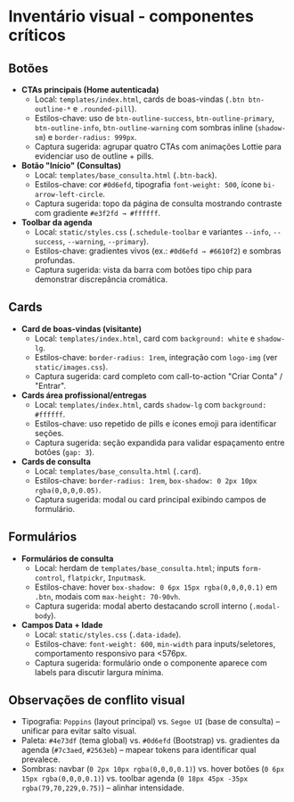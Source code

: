 # Inventário visual - componentes críticos

## Botões
- **CTAs principais (Home autenticada)**  
  - Local: `templates/index.html`, cards de boas-vindas (`.btn btn-outline-*` e `.rounded-pill`).  
  - Estilos-chave: uso de `btn-outline-success`, `btn-outline-primary`, `btn-outline-info`, `btn-outline-warning` com sombras inline (`shadow-sm`) e `border-radius: 999px`.  
  - Captura sugerida: agrupar quatro CTAs com animações Lottie para evidenciar uso de outline + pills.
- **Botão "Início" (Consultas)**  
  - Local: `templates/base_consulta.html` (`.btn-back`).  
  - Estilos-chave: cor `#0d6efd`, tipografia `font-weight: 500`, ícone `bi-arrow-left-circle`.  
  - Captura sugerida: topo da página de consulta mostrando contraste com gradiente `#e3f2fd → #ffffff`.
- **Toolbar da agenda**  
  - Local: `static/styles.css` (`.schedule-toolbar` e variantes `--info`, `--success`, `--warning`, `--primary`).  
  - Estilos-chave: gradientes vivos (ex.: `#0d6efd → #6610f2`) e sombras profundas.  
  - Captura sugerida: vista da barra com botões tipo chip para demonstrar discrepância cromática.

## Cards
- **Card de boas-vindas (visitante)**  
  - Local: `templates/index.html`, card com `background: white` e `shadow-lg`.  
  - Estilos-chave: `border-radius: 1rem`, integração com `logo-img` (ver `static/images.css`).  
  - Captura sugerida: card completo com call-to-action "Criar Conta" / "Entrar".
- **Cards área profissional/entregas**  
  - Local: `templates/index.html`, cards `shadow-lg` com `background: #ffffff`.  
  - Estilos-chave: uso repetido de pills e ícones emoji para identificar seções.  
  - Captura sugerida: seção expandida para validar espaçamento entre botões (`gap: 3`).
- **Cards de consulta**  
  - Local: `templates/base_consulta.html` (`.card`).  
  - Estilos-chave: `border-radius: 1rem`, `box-shadow: 0 2px 10px rgba(0,0,0,0.05)`.  
  - Captura sugerida: modal ou card principal exibindo campos de formulário.

## Formulários
- **Formulários de consulta**  
  - Local: herdam de `templates/base_consulta.html`; inputs `form-control`, `flatpickr`, `Inputmask`.  
  - Estilos-chave: hover `box-shadow: 0 6px 15px rgba(0,0,0,0.1)` em `.btn`, modais com `max-height: 70-90vh`.  
  - Captura sugerida: modal aberto destacando scroll interno (`.modal-body`).
- **Campos Data + Idade**  
  - Local: `static/styles.css` (`.data-idade`).  
  - Estilos-chave: `font-weight: 600`, `min-width` para inputs/seletores, comportamento responsivo para <576px.  
  - Captura sugerida: formulário onde o componente aparece com labels para discutir largura mínima.

## Observações de conflito visual
- Tipografia: `Poppins` (layout principal) vs. `Segoe UI` (base de consulta) – unificar para evitar salto visual.  
- Paleta: `#4e73df` (tema global) vs. `#0d6efd` (Bootstrap) vs. gradientes da agenda (`#7c3aed`, `#2563eb`) – mapear tokens para identificar qual prevalece.  
- Sombras: navbar (`0 2px 10px rgba(0,0,0,0.1)`) vs. hover botões (`0 6px 15px rgba(0,0,0,0.1)`) vs. toolbar agenda (`0 18px 45px -35px rgba(79,70,229,0.75)`) – alinhar intensidade.
